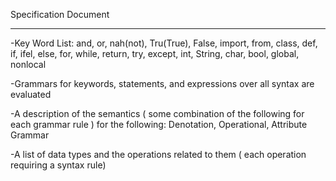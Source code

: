 Specification Document
______________________

-Key Word List: and, or, nah(not), Tru(True), False, import, from, class, def, if, ifel, else, for, while, return, try, except, int, String, char, bool, global, nonlocal

-Grammars for keywords, statements, and expressions over all syntax are evaluated

-A description of the semantics ( some combination of the following for each grammar rule ) for the following:
Denotation, Operational, Attribute Grammar

-A list of data types and the operations related to them ( each operation requiring a syntax rule)
